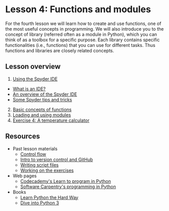 # Lesson 4: Functions and modules

For the fourth lesson we will learn how to create and use functions, one of the most useful concepts in programming.
We will also introduce you to the concept of library (referred often as a module in Python), which you can think of as a toolbox for a specific purpose.
Each library contains specific functionalities (i.e., functions) that you can use for different tasks.
Thus functions and libraries are closely related concepts.

## Lesson overview

1. [Using the Spyder IDE](Lesson/spyder.md)
  - [What is an IDE?](Lesson/spyder.md#what-is-an-integrated-development-environment)
  - [An overview of the Spyder IDE](Lesson/spyder.md#an-overview-of-the-spyder-ide)
  - [Some Spyder tips and tricks](Lesson/spyder.md#some-spyder-tips-and-tricks)
2. [Basic concepts of functions](Lesson/functions.md)
3. [Loading and using modules](Lesson/modules.md)
4. [Exercise 4: A temperature calculator](https://classroom.github.com/assignment-invitations/b1ad919e5a8248a11839fec83e45093e)

## Resources
- Past lesson materials
  - [Control flow](https://github.com/Python-for-geo-people/Lesson-3)
  - [Intro to version control and GitHub](https://github.com/Python-for-geo-people/Lesson-2/tree/master/Lesson/intro-to-GitHub.md)
  - [Writing script files](https://github.com/Python-for-geo-people/Lesson-2/tree/master/Lesson/writing-scripts.md)
  - [Working on the exercises](https://github.com/Python-for-geo-people/Lesson-2/tree/master/Lesson/working-on-assignment.md)
- Web pages
  - [Codecademy's Learn to program in Python](https://www.codecademy.com/learn/python)
  - [Software Carpentry's programming in Python](https://swcarpentry.github.io/python-novice-inflammation/)
- Books
  - [Learn Python the Hard Way](http://learnpythonthehardway.org/book/)
  - [Dive into Python 3](http://www.diveinto.org/python3/)
